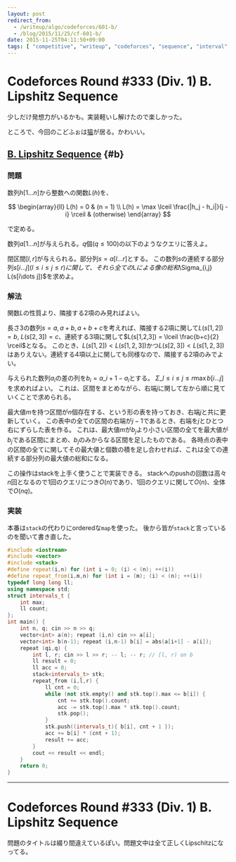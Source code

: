 ```yaml
---
layout: post
redirect_from:
  - /writeup/algo/codeforces/601-b/
  - /blog/2015/11/25/cf-601-b/
date: 2015-11-25T04:11:50+09:00
tags: [ "competitive", "writeup", "codeforces", "sequence", "interval" ]
---
```


# Codeforces Round #333 (Div. 1) B. Lipshitz Sequence

少しだけ発想力がいるかも。実装軽いし解けたので楽しかった。

ところで、今回のこどふぉは[猫](http://codeforces.com/blog/entry/21490)が居る。かわいい。

<!-- more -->

## [B. Lipshitz Sequence](http://codeforces.com/contest/601/problem/B) {#b}

### 問題

数列$h[1\dots n]$から整数への関数$L(h)$を、

$$ \begin{array}{ll}
    L(h) = 0 & (n = 1) \\
    L(h) = \max \lceil \frac{|h_j - h_i|}{j - i} \rceil & (otherwise)
\end{array} $$

で定める。

数列$a[1\dots n]$が与えられる。$q$個($q \le 100$)の以下のようなクエリに答えよ。

閉区間$\left[l, r\right]$が与えられる。部分列$s = a[l\dots r]$とする。
この数列$s$の連続する部分列$s[i\dots j]$($l \le i \le j \le r$)$に関して、それら全ての$L$による像の総和$\Sigma\_{i,j} L(s[i\dots j])$を求めよ。

### 解法

関数$L$の性質より、隣接する2項のみ見ればよい。

長さ3の数列$s = a, a+b, a+b+c$を考えれば、隣接する2項に関して$L(s[1,2]) = b$, $L(s[2,3]) = c$、連続する3項に関して$L(s[1,2,3]) = \lceil \frac{b+c}{2} \rceil$となる。
このとき、$L(s[1,2]) \lt L(s[1,2,3])$かつ$L(s[2,3]) \lt L(s[1,2,3])$はありえない。連続する4項以上に関しても同様なので、隣接する2項のみでよい。

与えられた数列$a_i$の差の列を$b_i = a\_{i+1} - a_i$とする。
$\Sigma\_{l \le i \le j \le r} \max b[i\dots j]$を求めればよい。
これは、区間をまとめながら、右端$j$に関して左から順に見ていくことで求められる。

最大値$m$を持つ区間が$n$個存在する、という形の表を持っておき、右端$j$と共に更新していく。
この表中の全ての区間の右端が$j-1$であるとき、右端を$j$とひとつ右にずらした表を作る。
これは、最大値$m$が$b_j$より小さい区間の全てを最大値が$b_j$である区間にまとめ、$b_j$のみからなる区間を足したものである。
各時点の表中の区間の全てに関してその最大値と個数の積を足し合わせれば、これは全ての連続する部分列の最大値の総和になる。

この操作はstackを上手く使うことで実装できる。
stackへのpushの回数は高々$n$回となるので$1$回のクエリにつき$O(n)$であり、$1$回のクエリに関して$O(n)$、全体で$O(nq)$。

### 実装

本番は`stack`の代わりにorderedな`map`を使った。
後から皆が`stack`と言っているのを聞いて書き直した。

``` c++
#include <iostream>
#include <vector>
#include <stack>
#define repeat(i,n) for (int i = 0; (i) < (n); ++(i))
#define repeat_from(i,m,n) for (int i = (m); (i) < (n); ++(i))
typedef long long ll;
using namespace std;
struct intervals_t {
    int max;
    ll count;
};
int main() {
    int n, q; cin >> n >> q;
    vector<int> a(n); repeat (i,n) cin >> a[i];
    vector<int> b(n-1); repeat (i,n-1) b[i] = abs(a[i+1] - a[i]);
    repeat (qi,q) {
        int l, r; cin >> l >> r; -- l; -- r; // [l, r) on b
        ll result = 0;
        ll acc = 0;
        stack<intervals_t> stk;
        repeat_from (i,l,r) {
            ll cnt = 0;
            while (not stk.empty() and stk.top().max <= b[i]) {
                cnt += stk.top().count;
                acc -= stk.top().max * stk.top().count;
                stk.pop();
            }
            stk.push((intervals_t){ b[i], cnt + 1 });
            acc += b[i] * (cnt + 1);
            result += acc;
        }
        cout << result << endl;
    }
    return 0;
}
```


---

# Codeforces Round #333 (Div. 1) B. Lipshitz Sequence

問題のタイトルは綴り間違えているぽい。問題文中は全て正しくLipschitzになってる。
